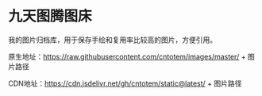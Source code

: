 # 九天图腾图床
我的图片归档库，用于保存手绘和复用率比较高的图片，方便引用。

原生地址：https://raw.githubusercontent.com/cntotem/images/master/ + 图片路径

CDN地址：https://cdn.jsdelivr.net/gh/cntotem/static@latest/ + 图片路径
